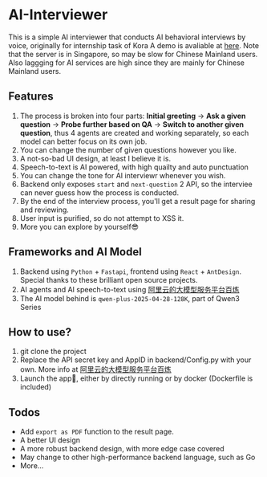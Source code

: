 # AI-Interviewer
This is a simple AI interviewer that conducts AI behavioral interviews by voice, originally for internship task of Kora
A demo is avaliable at [here](https://demo.mmyz.xyz/). Note that the server is in Singapore, so may be slow for Chinese Mainland users. Also laggging for AI services are high since they are mainly for Chinese Mainland users.

## Features
1. The process is broken into four parts: **Initial greeting** -> **Ask a given question** -> **Probe further based on QA** -> **Switch to another given question**, thus 4 agents are created and working separately, so each model can better focus on its own job.
2. You can change the number of given questions however you like.
3. A not-so-bad UI design, at least I believe it is.
4. Speech-to-text is AI powered, with high quailty and auto punctuation
5. You can change the tone for AI interviewr whenever you wish.
6. Backend only exposes `start` and `next-question` 2 API, so the interviee can never guess how the process is conducted.
7. By the end of the interview process, you'll get a result page for sharing and reviewing.
8. User input is purified, so do not attempt to XSS it.
9. More you can explore by yourself😎

## Frameworks and AI Model
1. Backend using `Python` + `Fastapi`, frontend using `React` + `AntDesign`. Special thanks to these brilliant open source projects.
2. AI agents and AI speech-to-text using [阿里云的大模型服务平台百炼](https://bailian.console.aliyun.com/?tab=doc#/doc)
3. The AI model behind is `qwen-plus-2025-04-28-128K`, part of Qwen3 Series

## How to use?
1. git clone the project
2. Replace the API secret key and AppID in backend/Config.py with your own. More info at [阿里云的大模型服务平台百炼](https://bailian.console.aliyun.com/?tab=doc#/doc)
3. Launch the app🚀, either by directly running or by docker (Dockerfile is included)

## Todos
- Add `export as PDF` function to the result page.
- A better UI design
- A more robust backend design, with more edge case covered
- May change to other high-performance backend language, such as Go
- More...
